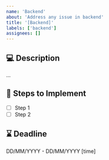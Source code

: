 ```yaml
---
name: 'Backend'
about: 'Address any issue in backend'
title: '[Backend]'
labels: ['backend']
assignees: []
---
```


## 💻 Description
<!-- Describe the issue or improvement needed in the backend -->

...

## 🎯 Steps to Implement
- [ ] Step 1
- [ ] Step 2

## ⌛ Deadline
<!-- Provide deadline in format: DD/MM/YYYY - DD/MM/YYYY [time] -->
DD/MM/YYYY - DD/MM/YYYY [time]

